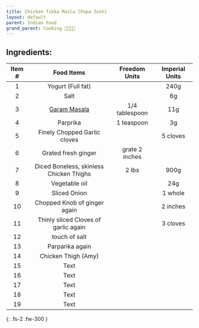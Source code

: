 ```yaml
---
title: Chicken Tikka Masla [Papa Josh]
layout: default
parent: Indian Food 
grand_parent: Cooking 🍙🍣🍱🥢
---
```


## Ingredients:

|    Item #   | <b>Food Items</b> | Freedom Units | Imperial Units |
| :---------:  | :---------: | :---------:  | :---------:  |
| 1      | Yogurt (Full fat)      |  | 240g |
| 2   | Salt        |  | 6g |
| 3   | <a href="https://hk.iherb.com/pr/frontier-co-op-organic-garam-masala-seasoning-with-cardamom-cinnamon-cloves-1-79-oz-51-g/101645">Garam Masala<a/>        | 1/4 tablespoon | 11g |
| 4   | Parprika        | 1 teaspoon | 3g |
| 5   | Finely Chopped Garlic cloves        |  | 5 cloves |
| 6   | Grated fresh ginger     | grate 2 inches |  |
| 7   | Diced Boneless, skinless Chicken Thighs        | 2 lbs | 900g |
| 8   | Vegetable oil        |  | 24g |
| 9   | Sliced Onion        |  | 1 whole |
| 10   | Chopped Knob of ginger again       |  | 2 inches |
| 11  | Thinly sliced Cloves of garlic again       |  | 3 cloves |
| 12   | touch of salt        |  |  |
| 13   | Parparika again        |  |  |
| 14   | Chicken Thigh (Amy)        |  |  |
| 15   | Text        |  |  |
| 16   | Text        |  |  |
| 17   | Text        |  |  |
| 18   | Text        |  |  |
| 19   | Text        |  |  |

{: .fs-2 .fw-300 }


